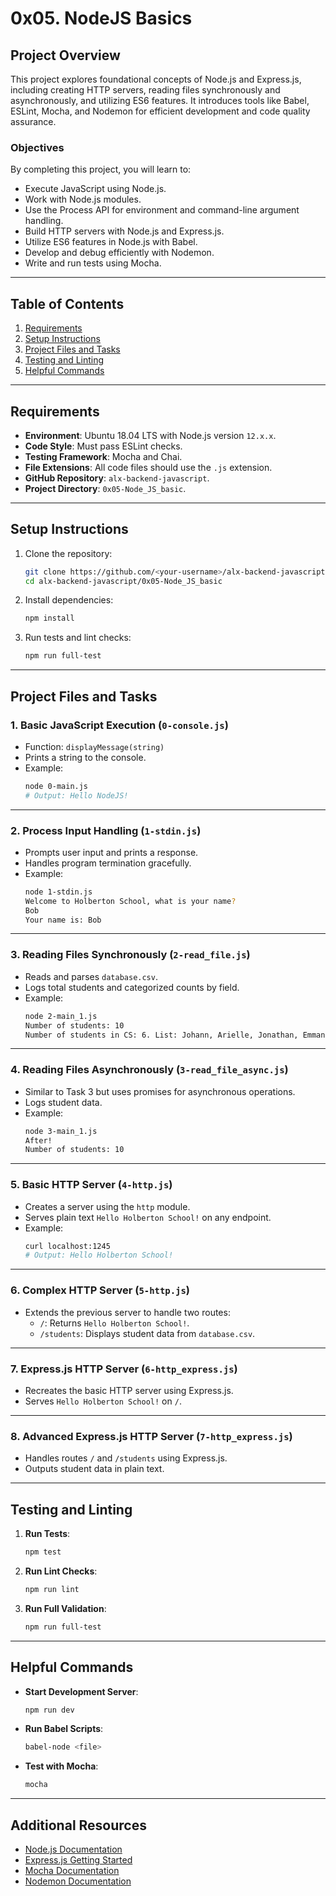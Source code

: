 # 0x05. NodeJS Basics

## Project Overview

This project explores foundational concepts of Node.js and Express.js, including creating HTTP servers, reading files synchronously and asynchronously, and utilizing ES6 features. It introduces tools like Babel, ESLint, Mocha, and Nodemon for efficient development and code quality assurance.

### Objectives

By completing this project, you will learn to:
- Execute JavaScript using Node.js.
- Work with Node.js modules.
- Use the Process API for environment and command-line argument handling.
- Build HTTP servers with Node.js and Express.js.
- Utilize ES6 features in Node.js with Babel.
- Develop and debug efficiently with Nodemon.
- Write and run tests using Mocha.

---

## Table of Contents

1. [Requirements](#requirements)  
2. [Setup Instructions](#setup-instructions)  
3. [Project Files and Tasks](#project-files-and-tasks)  
4. [Testing and Linting](#testing-and-linting)  
5. [Helpful Commands](#helpful-commands)  

---

## Requirements

- **Environment**: Ubuntu 18.04 LTS with Node.js version `12.x.x`.  
- **Code Style**: Must pass ESLint checks.  
- **Testing Framework**: Mocha and Chai.  
- **File Extensions**: All code files should use the `.js` extension.  
- **GitHub Repository**: `alx-backend-javascript`.  
- **Project Directory**: `0x05-Node_JS_basic`.

---

## Setup Instructions

1. Clone the repository:
   ```bash
   git clone https://github.com/<your-username>/alx-backend-javascript.git
   cd alx-backend-javascript/0x05-Node_JS_basic
   ```

2. Install dependencies:
   ```bash
   npm install
   ```

3. Run tests and lint checks:
   ```bash
   npm run full-test
   ```

---

## Project Files and Tasks

### 1. **Basic JavaScript Execution (`0-console.js`)**
- Function: `displayMessage(string)`
- Prints a string to the console.
- Example:
  ```bash
  node 0-main.js
  # Output: Hello NodeJS!
  ```

---

### 2. **Process Input Handling (`1-stdin.js`)**
- Prompts user input and prints a response.
- Handles program termination gracefully.
- Example:
  ```bash
  node 1-stdin.js
  Welcome to Holberton School, what is your name?
  Bob
  Your name is: Bob
  ```

---

### 3. **Reading Files Synchronously (`2-read_file.js`)**
- Reads and parses `database.csv`.
- Logs total students and categorized counts by field.
- Example:
  ```bash
  node 2-main_1.js
  Number of students: 10
  Number of students in CS: 6. List: Johann, Arielle, Jonathan, Emmanuel, Guillaume, Katie
  ```

---

### 4. **Reading Files Asynchronously (`3-read_file_async.js`)**
- Similar to Task 3 but uses promises for asynchronous operations.
- Logs student data.
- Example:
  ```bash
  node 3-main_1.js
  After!
  Number of students: 10
  ```

---

### 5. **Basic HTTP Server (`4-http.js`)**
- Creates a server using the `http` module.
- Serves plain text `Hello Holberton School!` on any endpoint.
- Example:
  ```bash
  curl localhost:1245
  # Output: Hello Holberton School!
  ```

---

### 6. **Complex HTTP Server (`5-http.js`)**
- Extends the previous server to handle two routes:
  - `/`: Returns `Hello Holberton School!`.
  - `/students`: Displays student data from `database.csv`.

---

### 7. **Express.js HTTP Server (`6-http_express.js`)**
- Recreates the basic HTTP server using Express.js.
- Serves `Hello Holberton School!` on `/`.

---

### 8. **Advanced Express.js HTTP Server (`7-http_express.js`)**
- Handles routes `/` and `/students` using Express.js.
- Outputs student data in plain text.

---

## Testing and Linting

1. **Run Tests**:
   ```bash
   npm test
   ```

2. **Run Lint Checks**:
   ```bash
   npm run lint
   ```

3. **Run Full Validation**:
   ```bash
   npm run full-test
   ```

---

## Helpful Commands

- **Start Development Server**:
  ```bash
  npm run dev
  ```
- **Run Babel Scripts**:
  ```bash
  babel-node <file>
  ```
- **Test with Mocha**:
  ```bash
  mocha
  ```

---

## Additional Resources

- [Node.js Documentation](https://nodejs.org/docs/latest-v12.x/api/)
- [Express.js Getting Started](https://expressjs.com/en/starter/installing.html)
- [Mocha Documentation](https://mochajs.org/)
- [Nodemon Documentation](https://nodemon.io/)
